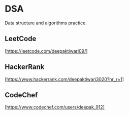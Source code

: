 # DSA
Data structure and algorithms practice.

## LeetCode
[https://leetcode.com/deepaktiwari09/]

## HackerRank
[https://www.hackerrank.com/deepaktiwari3020?hr_r=1]

## CodeChef
[https://www.codechef.com/users/deepak_912]
